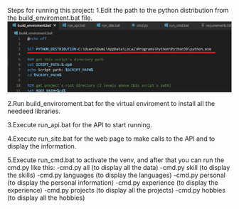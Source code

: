 Steps for running this project:	
1.Edit the path to the python distribution from the build_enviroment.bat file.
![alt text](static/img/readme1.png)

2.Run build_enviroroment.bat for the virtual enviroment to install all the needeed libraries.

3.Execute run_api.bat for the API to start running.

4.Execute run_site.bat for the web page to make calls to the API and to display the information.

5.Execute run_cmd.bat to activate the venv, and after that you can run the cmd.py like this:
    -cmd.py all (to display all the data)
    -cmd.py skill (to display the skills)
    -cmd.py languages (to display the languages)
    -cmd.py personal (to display the personal information)
    -cmd.py experience (to display the experience)
    -cmd.py projects (to display all the projects)
    -cmd.py hobbies (to display all the hobbies)
